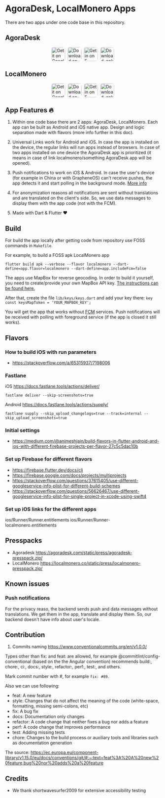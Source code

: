 # AgoraDesk, LocalMonero Apps

There are two apps under one code base in this repository.

## AgoraDesk

<div style="display: flex; flex-wrap: wrap; align-items: center; justify-content: center; gap: 8px;">
<a href="https://play.google.com/store/apps/details?id=com.agoradesk.app" target="_blank" rel="noopener noreferrer">
<img alt="Get it on Google Play" src="https://agoradesk.com/static/img/mobile-app-banner/google.png" style="height: 45px; border-radius: 8px;"></a>
<a href="https://apps.apple.com/app/agoradesk-p2p-btc-trading/id1617601678" target="_blank" rel="noopener noreferrer">
<img alt="Download on the App Store" src="https://agoradesk.com/static/img/mobile-app-banner/apple.png" style="height: 45px; border-radius: 8px;"></a>
<a href="https://f-droid.org/en/packages/com.agoradesk.app/" target="_blank" rel="noopener noreferrer">
<img alt="Get in on F-Droid" src="https://agoradesk.com/static/img/mobile-app-banner/fdroid.png" style="height: 45px; border-radius: 8px;"></a>
<a href="https://github.com/AgoraDesk-LocalMonero/agoradesk-app-foss/releases" target="_blank" rel="noopener noreferrer">
<img alt="Download .apk directly from GitHub" src="https://agoradesk.com/static/img/mobile-app-banner/apk.png" style="height: 45px; border-radius: 8px;"></a>
</div>

## LocalMonero

<div style="display: flex; flex-wrap: wrap; align-items: center; justify-content: center; gap: 8px;">
<a href="https://play.google.com/store/apps/details?id=co.localmonero.app" target="_blank" rel="noopener noreferrer">
<img alt="Get it on Google Play" src="https://localmonero.co/static/img/mobile-app-banner/google.png" style="height: 45px; border-radius: 8px;"></a>
<a href="https://apps.apple.com/app/localmonero-p2p-xmr-trading/id1627693140" target="_blank" rel="noopener noreferrer">
<img alt="Download on the App Store" src="https://localmonero.co/static/img/mobile-app-banner/apple.png" style="height: 45px; border-radius: 8px;"></a>
<a href="https://f-droid.org/en/packages/co.localmonero.app/" target="_blank" rel="noopener noreferrer">
<img alt="Get in on F-Droid" src="https://localmonero.co/static/img/mobile-app-banner/fdroid.png" style="height: 45px; border-radius: 8px;"></a>
<a href="https://github.com/AgoraDesk-LocalMonero/agoradesk-app-foss/releases" target="_blank" rel="noopener noreferrer">
<img alt="Download .apk directly from GitHub" src="https://localmonero.co/static/img/mobile-app-banner/apk.png" style="height: 45px; border-radius: 8px;"></a>
</div>

## App Features 🔥

1. Within one code base there are 2 apps: AgoraDesk, LocalMonero.
Each app can be built as Android and iOS native app.
Design and logic separation made with flavors (more info further in this doc).

2. Universal Links work for Android and iOS. In case the app is installed on the device,
the regular links will run apps instead of browsers.
In case of two apps installed on one device the AgoraDesk app is prioritized (it means in case of link
localmonero/something AgoraDesk app will be opened).

3. Push notifications to work on iOS & Android. In case the user's device
(for example in China or with GrapheneOS) can't receive pushes, the app detects it and start
polling in the background mode. [More info](Notifications.md)

4. For anonymization reasons all notifications are sent without translations and are translated on the client's side.
So, we use data messages to display them with the app code (not with the FCM).

5. Made with Dart & Flutter ❤️

## Build

For build the app locally after getting code from repository use FOSS commands in `Makefile`.

For example, to build a FOSS apk LocalMonero app

`flutter build apk --verbose --flavor localmonero --dart-define=app.flavor=localmonero --dart-define=app.includeFcm=false`

The apps use MapBox for reverse geocoding. In order to build it yourself, you need to create/provide your own MapBox API key. [The instructions can be found here.](https://docs.mapbox.com/help/tutorials/get-started-tokens-api/)

After that, create the file `lib/keys/keys.dart` and add your key there: `key const keysMapToken = 'YOUR_MAPBOX_KEY';`


You will get the app that works without [FCM](https://firebase.google.com/docs/cloud-messaging) services.
Push notifications will be received with polling with foreground service (if the app is closed it still works).

## Flavors

### How to build iOS with run parameters
- https://stackoverflow.com/a/65315937/7198006

### Fastlane

iOS https://docs.fastlane.tools/actions/deliver/

`fastlane deliver --skip-screenshots=true` 

Android https://docs.fastlane.tools/actions/supply/

`fastlane supply --skip_upload_changelogs=true --track=internal --skip_upload_screenshots=true` 

### Initial settings
- https://medium.com/@animeshjain/build-flavors-in-flutter-android-and-ios-with-different-firebase-projects-per-flavor-27c5c5dac10b

### Set up Firebase for different flavors
- https://firebase.flutter.dev/docs/cli
- https://firebase.google.com/docs/projects/multiprojects
- https://stackoverflow.com/questions/37615405/use-different-googleservice-info-plist-for-different-build-schemes
- https://stackoverflow.com/questions/56626467/use-different-googleservice-info-plist-for-single-project-in-xcode-using-swift4

### Set up iOS links for the different apps
ios/Runner/Runner.entitlements
ios/Runner/Runner-localmonero.entitlements


## Presspacks
- Agoradesk https://agoradesk.com/static/press/agoradesk-presspack.zip/
- LocalMonero https://localmonero.co/static/press/localmonero-presspack.zip/

## Known issues

### Push notifications

For the privacy reaso, the backend sends push and data messages without translations. 
We get them in the app, translate and display them.
So, our backend doesn't have info about user's locale.

## Contribution

1. Commits naming https://www.conventionalcommits.org/en/v1.0.0/

Types other than fix: and feat: are allowed, for example @commitlint/config-conventional (based on the the Angular convention) recommends build:, chore:, ci:, docs:, style:, refactor:, perf:, test:, and others.

Mark commit number with #, for example `fix: #89`.

Also we can use following:

- feat: A new feature
- style: Changes that do not affect the meaning of the code (white-space, formatting, missing semi-colons, etc)
- fix: A bug fix
- docs: Documentation only changes
- refactor: A code change that neither fixes a bug nor adds a feature
- perf: A code change that improves performance
- test: Adding missing tests
- chore: Changes to the build process or auxiliary tools and libraries such as documentation generation

The source: https://ec.europa.eu/component-library/v1.15.0/eu/docs/conventions/git/#:~:text=feat%3A%20A%20new%20feature,bug%20nor%20adds%20a%20feature

## Credits

- We thank shortwavesurfer2009 for extensive accessibility testing



